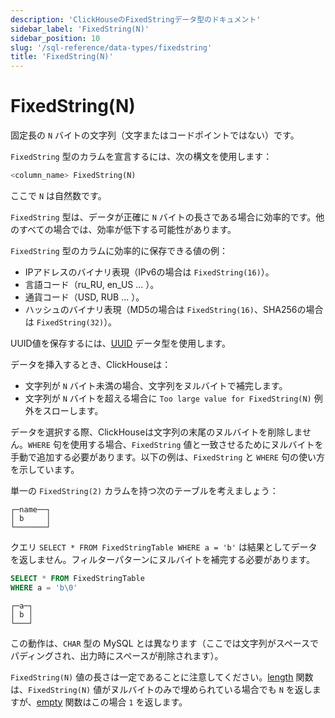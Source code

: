 ```yaml
---
description: 'ClickHouseのFixedStringデータ型のドキュメント'
sidebar_label: 'FixedString(N)'
sidebar_position: 10
slug: '/sql-reference/data-types/fixedstring'
title: 'FixedString(N)'
---
```





# FixedString(N)

固定長の `N` バイトの文字列（文字またはコードポイントではない）です。

`FixedString` 型のカラムを宣言するには、次の構文を使用します：

```sql
<column_name> FixedString(N)
```

ここで `N` は自然数です。

`FixedString` 型は、データが正確に `N` バイトの長さである場合に効率的です。他のすべての場合では、効率が低下する可能性があります。

`FixedString` 型のカラムに効率的に保存できる値の例：

- IPアドレスのバイナリ表現（IPv6の場合は `FixedString(16)`）。
- 言語コード（ru_RU, en_US ... ）。
- 通貨コード（USD, RUB ... ）。
- ハッシュのバイナリ表現（MD5の場合は `FixedString(16)`、SHA256の場合は `FixedString(32)`）。

UUID値を保存するには、[UUID](../../sql-reference/data-types/uuid.md) データ型を使用します。

データを挿入するとき、ClickHouseは：

- 文字列が `N` バイト未満の場合、文字列をヌルバイトで補完します。
- 文字列が `N` バイトを超える場合に `Too large value for FixedString(N)` 例外をスローします。

データを選択する際、ClickHouseは文字列の末尾のヌルバイトを削除しません。`WHERE` 句を使用する場合、`FixedString` 値と一致させるためにヌルバイトを手動で追加する必要があります。以下の例は、`FixedString` と `WHERE` 句の使い方を示しています。

単一の `FixedString(2)` カラムを持つ次のテーブルを考えましょう：

```text
┌─name──┐
│ b     │
└───────┘
```

クエリ `SELECT * FROM FixedStringTable WHERE a = 'b'` は結果としてデータを返しません。フィルターパターンにヌルバイトを補完する必要があります。

```sql
SELECT * FROM FixedStringTable
WHERE a = 'b\0'
```

```text
┌─a─┐
│ b │
└───┘
```

この動作は、`CHAR` 型の MySQL とは異なります（ここでは文字列がスペースでパディングされ、出力時にスペースが削除されます）。

`FixedString(N)` 値の長さは一定であることに注意してください。[length](/sql-reference/functions/array-functions#length) 関数は、`FixedString(N)` 値がヌルバイトのみで埋められている場合でも `N` を返しますが、[empty](../../sql-reference/functions/string-functions.md#empty) 関数はこの場合 `1` を返します。
